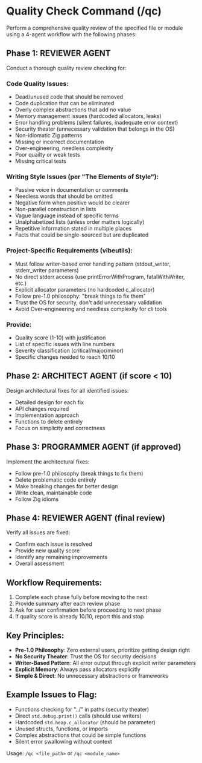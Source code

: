 # Quality Check Command (/qc)

  Perform a comprehensive quality review of the specified file or module using a 4-agent workflow with the following phases:

  ## Phase 1: REVIEWER AGENT
  Conduct a thorough quality review checking for:

  ### Code Quality Issues:
  - Dead/unused code that should be removed
  - Code duplication that can be eliminated
  - Overly complex abstractions that add no value
  - Memory management issues (hardcoded allocators, leaks)
  - Error handling problems (silent failures, inadequate error context)
  - Security theater (unnecessary validation that belongs in the OS)
  - Non-idiomatic Zig patterns
  - Missing or incorrect documentation
  - Over-engineering, needless complexity
  - Poor quailty or weak tests
  - Missing critical tests
  
  ### Writing Style Issues (per "The Elements of Style"):
  - Passive voice in documentation or comments
  - Needless words that should be omitted
  - Negative form when positive would be clearer
  - Non-parallel construction in lists
  - Vague language instead of specific terms
  - Unalphabetized lists (unless order matters logically)
  - Repetitive information stated in multiple places
  - Facts that could be single-sourced but are duplicated

  ### Project-Specific Requirements (vibeutils):
  - Must follow writer-based error handling pattern (stdout_writer, stderr_writer parameters)
  - No direct stderr access (use printErrorWithProgram, fatalWithWriter, etc.)
  - Explicit allocator parameters (no hardcoded c_allocator)
  - Follow pre-1.0 philosophy: "break things to fix them"
  - Trust the OS for security, don't add unnecessary validation
  - Avoid Over-engineering and needless complexity for cli tools

  ### Provide:
  - Quality score (1-10) with justification
  - List of specific issues with line numbers
  - Severity classification (critical/major/minor)
  - Specific changes needed to reach 10/10

  ## Phase 2: ARCHITECT AGENT (if score < 10)
  Design architectural fixes for all identified issues:
  - Detailed design for each fix
  - API changes required
  - Implementation approach
  - Functions to delete entirely
  - Focus on simplicity and correctness

  ## Phase 3: PROGRAMMER AGENT (if approved)
  Implement the architectural fixes:
  - Follow pre-1.0 philosophy (break things to fix them)
  - Delete problematic code entirely
  - Make breaking changes for better design
  - Write clean, maintainable code
  - Follow Zig idioms

  ## Phase 4: REVIEWER AGENT (final review)
  Verify all issues are fixed:
  - Confirm each issue is resolved
  - Provide new quality score
  - Identify any remaining improvements
  - Overall assessment

  ## Workflow Requirements:
  1. Complete each phase fully before moving to the next
  2. Provide summary after each review phase
  3. Ask for user confirmation before proceeding to next phase
  4. If quality score is already 10/10, report this and stop

  ## Key Principles:
  - **Pre-1.0 Philosophy**: Zero external users, prioritize getting design right
  - **No Security Theater**: Trust the OS for security decisions
  - **Writer-Based Pattern**: All error output through explicit writer parameters
  - **Explicit Memory**: Always pass allocators explicitly
  - **Simple & Direct**: No unnecessary abstractions or frameworks

  ## Example Issues to Flag:
  - Functions checking for "../" in paths (security theater)
  - Direct `std.debug.print()` calls (should use writers)
  - Hardcoded `std.heap.c_allocator` (should be parameter)
  - Unused structs, functions, or imports
  - Complex abstractions that could be simple functions
  - Silent error swallowing without context

  Usage: `/qc <file_path>` or `/qc <module_name>`
